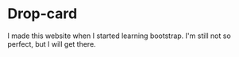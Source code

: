 # Drop-card
I made this website when I started learning bootstrap. I'm still not so perfect, but I will get there.
